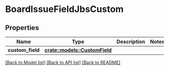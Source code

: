 # BoardIssueFieldJbsCustom

## Properties

Name | Type | Description | Notes
------------ | ------------- | ------------- | -------------
**custom_field** | [**crate::models::CustomField**](CustomField.md) |  | 

[[Back to Model list]](../README.md#documentation-for-models) [[Back to API list]](../README.md#documentation-for-api-endpoints) [[Back to README]](../README.md)



